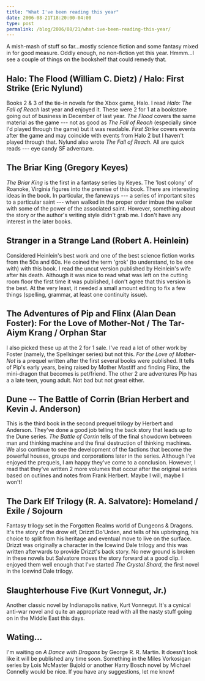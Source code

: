 ```yaml
---
title: "What I've been reading this year"
date: 2006-08-21T18:20:00-04:00
type: post
permalink: /blog/2006/08/21/what-ive-been-reading-this-year/
---
```

A mish-mash of stuff so far...mostly science fiction and some fantasy mixed in for good measure. Oddly enough, no non-fiction yet this year. Hmmm...I see a couple of things on the bookshelf that could remedy that.

## Halo: The Flood (William C. Dietz) / Halo: First Strike (Eric Nylund)

Books 2 & 3 of the tie-in novels for the Xbox game, Halo. I read _Halo: The Fall of Reach_ last year and enjoyed it. These were 2 for 1 at a bookstore going out of business in December of last year. _The Flood_ covers the same material as the game --- not as good as _The Fall of Reach_ (especially since I'd played through the game) but it was readable. _First Strike_ covers events after the game and may coincide with events from Halo 2 but I haven't played through that. Nylund also wrote _The Fall of Reach_. All are quick reads --- eye candy SF adventure.

## The Briar King (Gregory Keyes)

_The Briar King_ is the first in a fantasy series by Keyes. The 'lost colony' of Roanoke, Virginia figures into the premise of this book. There are interesting ideas in the book. In particular, the faneways --- a series of important sites to a particular saint --- when walked in the proper order imbue the walker with some of the power of the associated saint. However, something about the story or the author's writing style didn't grab me. I don't have any interest in the later books.

## Stranger in a Strange Land (Robert A. Heinlein)

Considered Heinlein's best work and one of the best science fiction works from the 50s and 60s. He coined the term 'grok' (to understand, to be one with) with this book. I read the uncut version published by Heinlein's wife after his death. Although it was nice to read what was left on the cutting room floor the first time it was published, I don't agree that this version is the best. At the very least, it needed a small amount editing to fix a few things (spelling, grammar, at least one continuity issue).

## The Adventures of Pip and Flinx (Alan Dean Foster): For the Love of Mother-Not / The Tar-Aiym Krang / Orphan Star

I also picked these up at the 2 for 1 sale. I've read a lot of other work by Foster (namely, the Spellsinger series) but not this. _For the Love of Mother-Not_ is a prequel written after the first several books were published. It tells of Pip's early years, being raised by Mother Mastiff and finding Flinx, the mini-dragon that becomes is pet/friend. The other 2 are adventures Pip has a a late teen, young adult. Not bad but not great either.

## Dune -- The Battle of Corrin (Brian Herbert and Kevin J. Anderson)

This is the third book in the second prequel trilogy by Herbert and Anderson. They've done a good job telling the back story that leads up to the Dune series. _The Battle of Corrin_ tells of the final showdown between man and thinking machine and the final destruction of thinking machines. We also continue to see the development of the factions that become the powerful houses, groups and corporations later in the series. Although I've enjoyed the prequels, I am happy they've come to a conclusion. However, I read that they've written 2 more volumes that occur after the original series based on outlines and notes from Frank Herbert. Maybe I will, maybe I won't!

## The Dark Elf Trilogy (R. A. Salvatore): Homeland / Exile / Sojourn

Fantasy trilogy set in the Forgotten Realms world of Dungeons & Dragons. It's the story of the drow elf, Drizzt Do'Urden, and tells of his upbringing, his choice to split from his heritage and eventual move to live on the surface. Drizzt was originally a character in the Icewind Dale trilogy and this was written afterwards to provide Drizzt's back story. No new ground is broken in these novels but Salvatore moves the story forward at a good clip. I enjoyed them well enough that I've started _The Crystal Shard_, the first novel in the Icewind Dale trilogy.

## Slaughterhouse Five (Kurt Vonnegut, Jr.)

Another classic novel by Indianapolis native, Kurt Vonnegut. It's a cynical anti-war novel and quite an appropriate read with all the nasty stuff going on in the Middle East this days.

## Wating...

I'm waiting on _A Dance with Dragons_ by George R. R. Martin. It doesn't look like it will be published any time soon. Something in the Miles Vorkosigan series by Lois McMaster Bujold or another Harry Bosch novel by Michael Connelly would be nice. If you have any suggestions, let me know!
